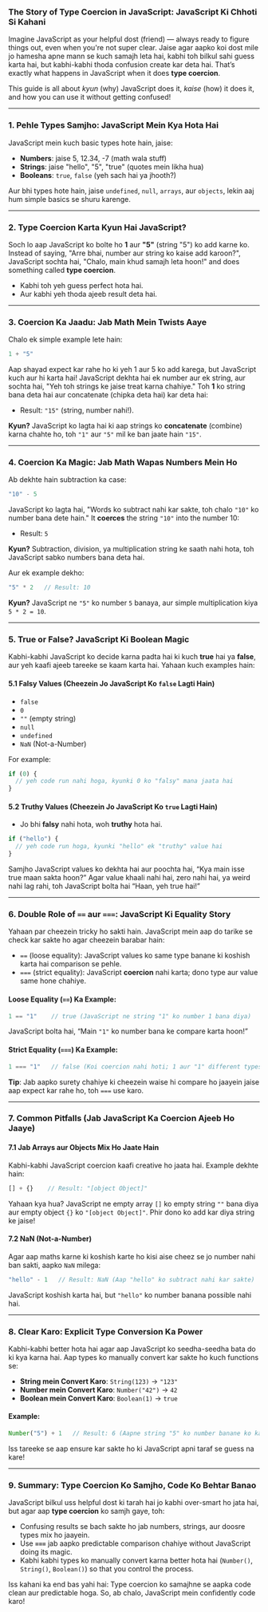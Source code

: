 ### The Story of Type Coercion in JavaScript: JavaScript Ki Chhoti Si Kahani

Imagine JavaScript as your helpful dost (friend) — always ready to figure things out, even when you're not super clear. Jaise agar aapko koi dost mile jo hamesha apne mann se kuch samajh leta hai, kabhi toh bilkul sahi guess karta hai, but kabhi-kabhi thoda confusion create kar deta hai. That’s exactly what happens in JavaScript when it does **type coercion**.

This guide is all about *kyun* (why) JavaScript does it, *kaise* (how) it does it, and how you can use it without getting confused!

---

### 1. **Pehle Types Samjho: JavaScript Mein Kya Hota Hai**

JavaScript mein kuch basic types hote hain, jaise:

- **Numbers**: jaise 5, 12.34, -7 (math wala stuff)
- **Strings**: jaise "hello", "5", "true" (quotes mein likha hua)
- **Booleans**: `true`, `false` (yeh sach hai ya jhooth?)

Aur bhi types hote hain, jaise `undefined`, `null`, `arrays`, aur `objects`, lekin aaj hum simple basics se shuru karenge.

---

### 2. **Type Coercion Karta Kyun Hai JavaScript?**

Soch lo aap JavaScript ko bolte ho **1** aur **"5"** (string "5") ko add karne ko. Instead of saying, "Arre bhai, number aur string ko kaise add karoon?", JavaScript sochta hai, "Chalo, main khud samajh leta hoon!" and does something called **type coercion**.

- Kabhi toh yeh guess perfect hota hai.
- Aur kabhi yeh thoda ajeeb result deta hai.

---

### 3. **Coercion Ka Jaadu: Jab Math Mein Twists Aaye**

Chalo ek simple example lete hain:

```javascript
1 + "5"
```

Aap shayad expect kar rahe ho ki yeh 1 aur 5 ko add karega, but JavaScript kuch aur hi karta hai! JavaScript dekhta hai ek number aur ek string, aur sochta hai, "Yeh toh strings ke jaise treat karna chahiye." Toh **1** ko string bana deta hai aur concatenate (chipka deta hai) kar deta hai:

- Result: `"15"` (string, number nahi!).

**Kyun?** JavaScript ko lagta hai ki aap strings ko **concatenate** (combine) karna chahte ho, toh `"1"` aur `"5"` mil ke ban jaate hain `"15"`.

---

### 4. **Coercion Ka Magic: Jab Math Wapas Numbers Mein Ho**

Ab dekhte hain subtraction ka case:

```javascript
"10" - 5
```

JavaScript ko lagta hai, "Words ko subtract nahi kar sakte, toh chalo `"10"` ko number bana dete hain." It **coerces** the string `"10"` into the number 10:

- Result: `5`

**Kyun?** Subtraction, division, ya multiplication string ke saath nahi hota, toh JavaScript sabko numbers bana deta hai.

Aur ek example dekho:

```javascript
"5" * 2   // Result: 10
```

**Kyun?** JavaScript ne `"5"` ko number `5` banaya, aur simple multiplication kiya `5 * 2 = 10`.

---

### 5. **True or False? JavaScript Ki Boolean Magic**

Kabhi-kabhi JavaScript ko decide karna padta hai ki kuch **true** hai ya **false**, aur yeh kaafi ajeeb tareeke se kaam karta hai. Yahaan kuch examples hain:

#### 5.1 Falsy Values (Cheezein Jo JavaScript Ko `false` Lagti Hain)
- `false`
- `0`
- `""` (empty string)
- `null`
- `undefined`
- `NaN` (Not-a-Number)

For example:

```javascript
if (0) {
  // yeh code run nahi hoga, kyunki 0 ko "falsy" mana jaata hai
}
```

#### 5.2 Truthy Values (Cheezein Jo JavaScript Ko `true` Lagti Hain)
- Jo bhi **falsy** nahi hota, woh **truthy** hota hai.

```javascript
if ("hello") {
  // yeh code run hoga, kyunki "hello" ek "truthy" value hai
}
```

Samjho JavaScript values ko dekhta hai aur poochta hai, “Kya main isse true maan sakta hoon?” Agar value khaali nahi hai, zero nahi hai, ya weird nahi lag rahi, toh JavaScript bolta hai “Haan, yeh true hai!”

---

### 6. **Double Role of `==` aur `===`: JavaScript Ki Equality Story**

Yahaan par cheezein tricky ho sakti hain. JavaScript mein aap do tarike se check kar sakte ho agar cheezein barabar hain:

- `==` (loose equality): JavaScript values ko same type banane ki koshish karta hai comparison se pehle.
- `===` (strict equality): JavaScript **coercion** nahi karta; dono type aur value same hone chahiye.

#### Loose Equality (`==`) Ka Example:

```javascript
1 == "1"    // true (JavaScript ne string "1" ko number 1 bana diya)
```

JavaScript bolta hai, “Main `"1"` ko number bana ke compare karta hoon!”

#### Strict Equality (`===`) Ka Example:

```javascript
1 === "1"   // false (Koi coercion nahi hoti; 1 aur "1" different types hain)
```

**Tip**: Jab aapko surety chahiye ki cheezein waise hi compare ho jaayein jaise aap expect kar rahe ho, toh `===` use karo.

---

### 7. **Common Pitfalls (Jab JavaScript Ka Coercion Ajeeb Ho Jaaye)**

#### 7.1 Jab Arrays aur Objects Mix Ho Jaate Hain
Kabhi-kabhi JavaScript coercion kaafi creative ho jaata hai. Example dekhte hain:

```javascript
[] + {}    // Result: "[object Object]"
```

Yahaan kya hua? JavaScript ne empty array `[]` ko empty string `""` bana diya aur empty object `{}` ko `"[object Object]"`. Phir dono ko add kar diya string ke jaise!

#### 7.2 NaN (Not-a-Number)
Agar aap maths karne ki koshish karte ho kisi aise cheez se jo number nahi ban sakti, aapko `NaN` milega:

```javascript
"hello" - 1   // Result: NaN (Aap "hello" ko subtract nahi kar sakte)
```

JavaScript koshish karta hai, but `"hello"` ko number banana possible nahi hai.

---

### 8. **Clear Karo: Explicit Type Conversion Ka Power**

Kabhi-kabhi better hota hai agar aap JavaScript ko seedha-seedha bata do ki kya karna hai. Aap types ko manually convert kar sakte ho kuch functions se:

- **String mein Convert Karo**: `String(123)` → `"123"`
- **Number mein Convert Karo**: `Number("42")` → `42`
- **Boolean mein Convert Karo**: `Boolean(1)` → `true`

#### Example:

```javascript
Number("5") + 1   // Result: 6 (Aapne string "5" ko number banane ko kaha)
```

Iss tareeke se aap ensure kar sakte ho ki JavaScript apni taraf se guess na kare!

---

### 9. **Summary: Type Coercion Ko Samjho, Code Ko Behtar Banao**

JavaScript bilkul uss helpful dost ki tarah hai jo kabhi over-smart ho jata hai, but agar aap **type coercion** ko samjh gaye, toh:

- Confusing results se bach sakte ho jab numbers, strings, aur doosre types mix ho jaayein.
- Use **`===`** jab aapko predictable comparison chahiye without JavaScript doing its magic.
- Kabhi kabhi types ko manually convert karna better hota hai (`Number()`, `String()`, `Boolean()`) so that you control the process.

Iss kahani ka end bas yahi hai: Type coercion ko samajhne se aapka code clean aur predictable hoga. So, ab chalo, JavaScript mein confidently code karo!
